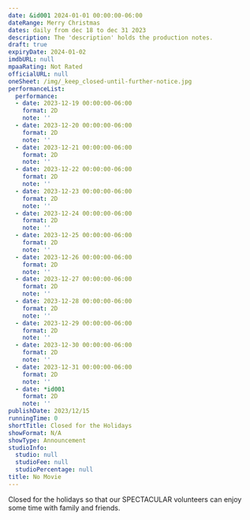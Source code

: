 ```yaml
---
date: &id001 2024-01-01 00:00:00-06:00
dateRange: Merry Christmas
dates: daily from dec 18 to dec 31 2023
description: The 'description' holds the production notes.
draft: true
expiryDate: 2024-01-02
imdbURL: null
mpaaRating: Not Rated
officialURL: null
oneSheet: /img/_keep_closed-until-further-notice.jpg
performanceList:
  performance:
  - date: 2023-12-19 00:00:00-06:00
    format: 2D
    note: ''
  - date: 2023-12-20 00:00:00-06:00
    format: 2D
    note: ''
  - date: 2023-12-21 00:00:00-06:00
    format: 2D
    note: ''
  - date: 2023-12-22 00:00:00-06:00
    format: 2D
    note: ''
  - date: 2023-12-23 00:00:00-06:00
    format: 2D
    note: ''
  - date: 2023-12-24 00:00:00-06:00
    format: 2D
    note: ''
  - date: 2023-12-25 00:00:00-06:00
    format: 2D
    note: ''
  - date: 2023-12-26 00:00:00-06:00
    format: 2D
    note: ''
  - date: 2023-12-27 00:00:00-06:00
    format: 2D
    note: ''
  - date: 2023-12-28 00:00:00-06:00
    format: 2D
    note: ''
  - date: 2023-12-29 00:00:00-06:00
    format: 2D
    note: ''
  - date: 2023-12-30 00:00:00-06:00
    format: 2D
    note: ''
  - date: 2023-12-31 00:00:00-06:00
    format: 2D
    note: ''
  - date: *id001
    format: 2D
    note: ''
publishDate: 2023/12/15
runningTime: 0
shortTitle: Closed for the Holidays
showFormat: N/A
showType: Announcement
studioInfo:
  studio: null
  studioFee: null
  studioPercentage: null
title: No Movie
---
```


Closed for the holidays so that our SPECTACULAR volunteers can enjoy some time with family and friends.